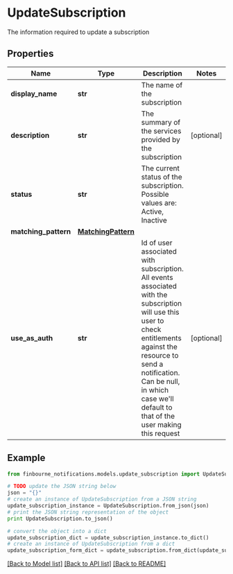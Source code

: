 # UpdateSubscription

The information required to update a subscription

## Properties
Name | Type | Description | Notes
------------ | ------------- | ------------- | -------------
**display_name** | **str** | The name of the subscription | 
**description** | **str** | The summary of the services provided by the subscription | [optional] 
**status** | **str** | The current status of the subscription. Possible values are: Active, Inactive | 
**matching_pattern** | [**MatchingPattern**](MatchingPattern.md) |  | 
**use_as_auth** | **str** | Id of user associated with subscription. All events associated with   the subscription will use this user to check entitlements against   the resource to send a notification. Can be null, in which case   we&#39;ll default to that of the user making this request | [optional] 

## Example

```python
from finbourne_notifications.models.update_subscription import UpdateSubscription

# TODO update the JSON string below
json = "{}"
# create an instance of UpdateSubscription from a JSON string
update_subscription_instance = UpdateSubscription.from_json(json)
# print the JSON string representation of the object
print UpdateSubscription.to_json()

# convert the object into a dict
update_subscription_dict = update_subscription_instance.to_dict()
# create an instance of UpdateSubscription from a dict
update_subscription_form_dict = update_subscription.from_dict(update_subscription_dict)
```
[[Back to Model list]](../README.md#documentation-for-models) [[Back to API list]](../README.md#documentation-for-api-endpoints) [[Back to README]](../README.md)


